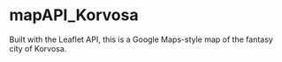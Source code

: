 # mapAPI_Korvosa 
Built with the Leaflet API, this is a Google Maps-style map of the fantasy city of Korvosa. 
